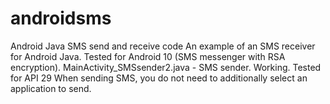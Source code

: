 # androidsms
Android Java SMS send and receive code
An example of an SMS receiver for Android Java. Tested for Android 10 (SMS messenger with RSA encryption).
MainActivity_SMSsender2.java - SMS sender. Working. Tested for API 29
When sending SMS, you do not need to additionally select an application to send.
